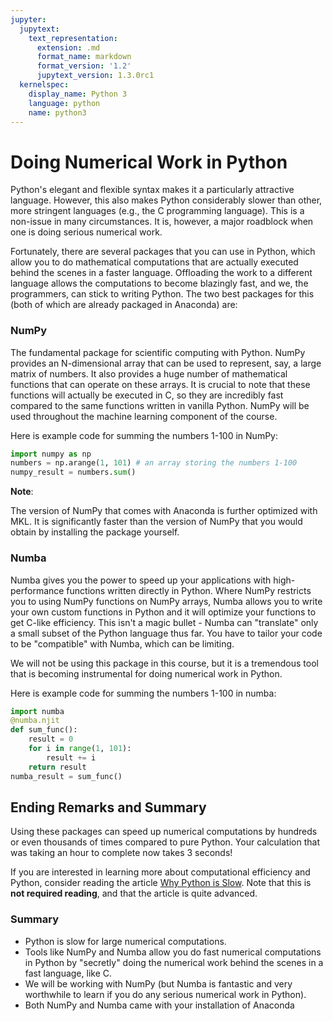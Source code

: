 ```yaml
---
jupyter:
  jupytext:
    text_representation:
      extension: .md
      format_name: markdown
      format_version: '1.2'
      jupytext_version: 1.3.0rc1
  kernelspec:
    display_name: Python 3
    language: python
    name: python3
---
```


<!-- #region -->
# Doing Numerical Work in Python

Python's elegant and flexible syntax makes it a particularly attractive language. However, this also makes Python considerably slower than other, more stringent languages (e.g., the C programming language). This is a non-issue in many circumstances. It is, however, a major roadblock when one is doing serious numerical work.

Fortunately, there are several packages that you can use in Python, which allow you to do mathematical computations that are actually executed behind the scenes in a faster language. Offloading the work to a different language allows the computations to become blazingly fast, and we, the programmers, can stick to writing Python. The two best packages for this (both of which are already packaged in Anaconda) are:

### NumPy

The fundamental package for scientific computing with Python. NumPy provides an N-dimensional array that can be used to represent, say, a large matrix of numbers. It also provides a huge number of mathematical functions that can operate on these arrays. It is crucial to note that these functions will actually be executed in C, so they are incredibly fast compared to the same functions written in vanilla Python. NumPy will be used throughout the machine learning component of the course.

Here is example code for summing the numbers 1-100 in NumPy:
```python
import numpy as np
numbers = np.arange(1, 101) # an array storing the numbers 1-100
numpy_result = numbers.sum()
```
<div class="alert alert-warning">

**Note**:

The version of NumPy that comes with Anaconda is further optimized with MKL. It is significantly faster than the version of NumPy that you would obtain by installing the package yourself.
</div>

### Numba

Numba gives you the power to speed up your applications with high-performance functions written directly in Python. Where NumPy restricts you to using NumPy functions on NumPy arrays, Numba allows you to write your own custom functions in Python and it will optimize your functions to get C-like efficiency. This isn't a magic bullet - Numba can "translate" only a small subset of the Python language thus far. You have to tailor your code to be "compatible" with Numba, which can be limiting. 

We will not be using this package in this course, but it is a tremendous tool that is becoming instrumental for doing numerical work in Python.

Here is example code for summing the numbers 1-100 in numba:
```python
import numba
@numba.njit
def sum_func():
    result = 0
    for i in range(1, 101):
        result += i
    return result
numba_result = sum_func()
```

## Ending Remarks and Summary
Using these packages can speed up numerical computations by hundreds or even thousands of times compared to pure Python. Your calculation that was taking an hour to complete now takes 3 seconds!

If you are interested in learning more about computational efficiency and Python, consider reading the article [Why Python is Slow](https://jakevdp.github.io/blog/2014/05/09/why-python-is-slow/). Note that this is **not required reading**, and that the article is quite advanced.

### Summary

- Python is slow for large numerical computations.
- Tools like NumPy and Numba allow you do fast numerical computations in Python by "secretly" doing the numerical work behind the scenes in a fast language, like C.
- We will be working with NumPy (but Numba is fantastic and very worthwhile to learn if you do any serious numerical work in Python).
- Both NumPy and Numba came with your installation of Anaconda
<!-- #endregion -->
